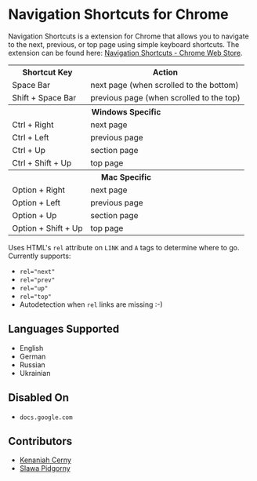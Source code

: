 # Navigation Shortcuts for Chrome

Navigation Shortcuts is a extension for Chrome that allows you to navigate to the next, previous,
or top page using simple keyboard shortcuts. The extension can be found here:
<a href="https://chrome.google.com/webstore/detail/ioogigbgjmadikfocfdmmdlghogaehca/details">Navigation Shortcuts - Chrome Web Store</a>.

<table>
  <tr>
    <th>Shortcut Key</th>
    <th>Action</th>
  </tr>
  <tr>
    <td>Space Bar</td>
    <td>next page (when scrolled to the bottom)</td>
  </tr>
  <tr>
    <td>Shift + Space Bar</td>
    <td>previous page (when scrolled to the top)</td>
  </tr>
  <tr>
    <th colspan="2">Windows Specific</th>
  </tr>
  <tr>
    <td>Ctrl + Right</td>
    <td>next page</td>
  </tr>
  <tr>
    <td>Ctrl + Left</td>
    <td>previous page</td>
  </tr>
  <tr>
    <td>Ctrl + Up</td>
    <td>section page</td>
  </tr>
  <tr>
    <td>Ctrl + Shift + Up</td>
    <td>top page</td>
  </tr>
  <tr>
    <th colspan="2">Mac Specific</th>
  </tr>
  <tr>
    <td>Option + Right</td>
    <td>next page</td>
  </tr>
  <tr>
    <td>Option + Left</td>
    <td>previous page</td>
  </tr>
  <tr>
    <td>Option + Up</td>
    <td>section page</td>
  </tr>
  <tr>
    <td>Option + Shift + Up</td>
    <td>top page</td>
  </tr>
</table>

Uses HTML's `rel` attribute on `LINK` and `A` tags to determine where to go. Currently supports:
 * `rel="next"`
 * `rel="prev"`
 * `rel="up"`
 * `rel="top"`
 * Autodetection when `rel` links are missing :-)

## Languages Supported

 * English
 * German
 * Russian
 * Ukrainian

## Disabled On

 * `docs.google.com`

## Contributors

 * [Kenaniah Cerny](https://github.com/kenaniah)
 * [Slawa Pidgorny](https://github.com/spidgorny)
